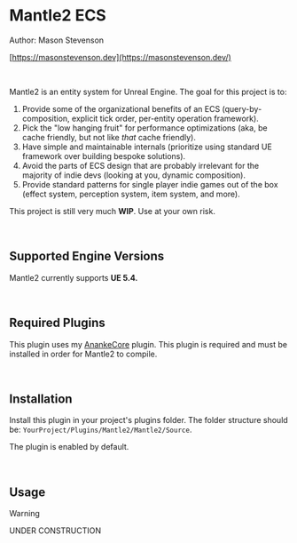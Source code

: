 # Mantle2 ECS

Author: Mason Stevenson

[https://masonstevenson.dev](https://masonstevenson.dev/)

<br>

Mantle2 is an entity system for Unreal Engine. The goal for this project is to:

1) Provide some of the organizational benefits of an ECS (query-by-composition, explicit tick order, per-entity operation framework).
2) Pick the "low hanging fruit" for performance optimizations (aka, be cache friendly, but not like *that* cache friendly).
3) Have simple and maintainable internals (prioritize using standard UE framework over building bespoke solutions).
4) Avoid the parts of ECS design that are probably irrelevant for the majority of indie devs (looking at you, dynamic composition).
5) Provide standard patterns for single player indie games out of the box (effect system, perception system, item system, and more).



This project is still very much **WIP**. Use at your own risk.

<br>

## Supported Engine Versions

Mantle2 currently supports **UE 5.4.**

<br>

## Required Plugins

This plugin uses my [AnankeCore](https://github.com/masonstevenson-dev/AnankeCore) plugin. This plugin is required and must be installed in order for Mantle2 to compile.

<br>

## Installation

Install this plugin in your project's plugins folder. The folder structure should be: `YourProject/Plugins/Mantle2/Mantle2/Source`.



The plugin is enabled by default.

<br>

## Usage

> [!WARNING]
>
> UNDER CONSTRUCTION